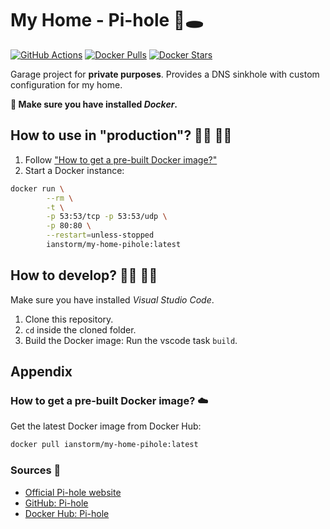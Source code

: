 # My Home - Pi-hole 🥧🕳️

[![GitHub Actions](https://img.shields.io/endpoint.svg?url=https%3A%2F%2Factions-badge.atrox.dev%2FIanStorm%2Fmy-home-pihole%2Fbadge%3Fref%3Dmain&style=flat&label=build&logo=none)](https://actions-badge.atrox.dev/IanStorm/my-home-pihole/goto?ref=main)
[![Docker Pulls](https://img.shields.io/docker/pulls/ianstorm/my-home-pihole)](https://hub.docker.com/r/ianstorm/my-home-pihole)
[![Docker Stars](https://img.shields.io/docker/stars/ianstorm/my-home-pihole)](https://hub.docker.com/r/ianstorm/my-home-pihole)

Garage project for **private purposes**.
Provides a DNS sinkhole with custom configuration for my home.

**🐳 Make sure you have installed *Docker*.**

## How to use in "production"? 👨‍💼 👩‍💼

1. Follow ["How to get a pre-built Docker image?"](#how-to-get-a-pre-built-docker-image-☁️)
2. Start a Docker instance:
```sh
docker run \
		--rm \
		-t \
		-p 53:53/tcp -p 53:53/udp \
		-p 80:80 \
		--restart=unless-stopped
		ianstorm/my-home-pihole:latest
```


## How to develop? 👨‍💻 👩‍💻

Make sure you have installed *Visual Studio Code*.

1. Clone this repository.
2. `cd` inside the cloned folder.
2. Build the Docker image: Run the vscode task `build`.


## Appendix


### How to get a pre-built Docker image? ☁️

Get the latest Docker image from Docker Hub:
```sh
docker pull ianstorm/my-home-pihole:latest
```


### Sources 📙

* [Official Pi-hole website](https://pi-hole.net/)
* [GitHub: Pi-hole](https://github.com/pi-hole/pi-hole#readme)
* [Docker Hub: Pi-hole](https://hub.docker.com/r/pihole/pihole)
